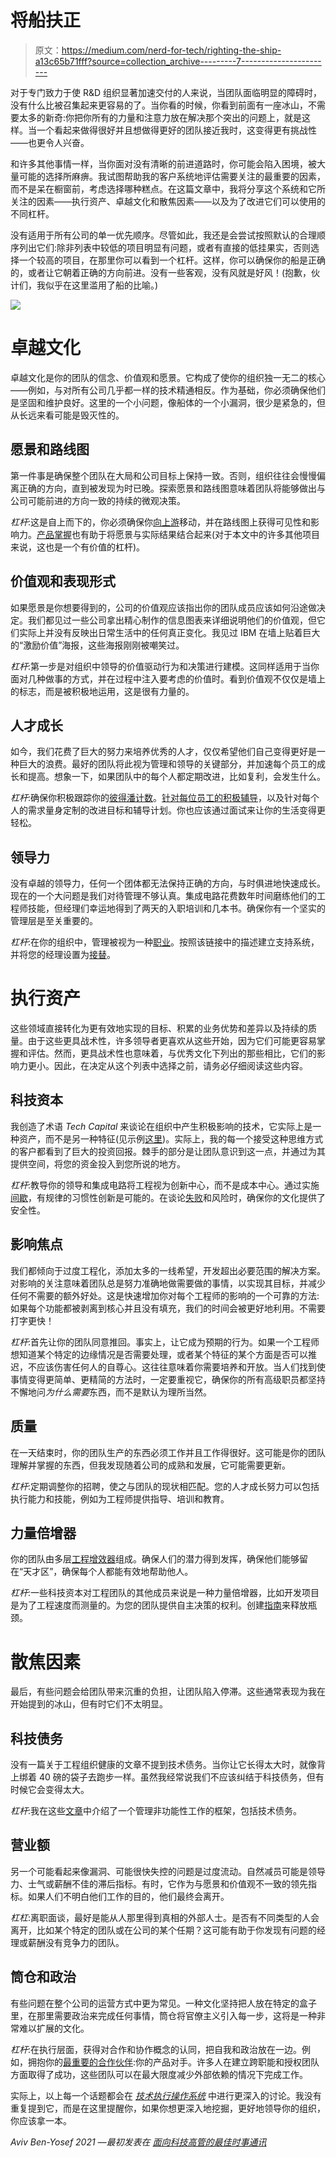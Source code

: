 # 将船扶正

> 原文：<https://medium.com/nerd-for-tech/righting-the-ship-a13c65b71fff?source=collection_archive---------7----------------------->

对于专门致力于使 R&D 组织显著加速交付的人来说，当团队面临明显的障碍时，没有什么比被召集起来更容易的了。当你看的时候，你看到前面有一座冰山，不需要太多的新奇:你把你所有的力量和注意力放在解决那个突出的问题上，就是这样。当一个看起来做得很好并且想做得更好的团队接近我时，这变得更有挑战性——也更令人兴奋。

和许多其他事情一样，当你面对没有清晰的前进道路时，你可能会陷入困境，被大量可能的选择所麻痹。我试图帮助我的客户系统地评估需要关注的最重要的因素，而不是呆在橱窗前，考虑选择哪种糕点。在这篇文章中，我将分享这个系统和它所关注的因素——执行资产、卓越文化和散焦因素——以及为了改进它们可以使用的不同杠杆。

没有适用于所有公司的单一优先顺序。尽管如此，我还是会尝试按照默认的合理顺序列出它们:除非列表中较低的项目明显有问题，或者有直接的低挂果实，否则选择一个较高的项目，在那里你可以看到一个杠杆。这样，你可以确保你的船是正确的，或者让它朝着正确的方向前进。没有一些客观，没有风就是好风！(抱歉，伙计们，我似乎在这里滥用了船的比喻。)

![](img/35e7f21e041ca9f35c06ecdb038c0237.png)

# 卓越文化

卓越文化是你的团队的信念、价值观和愿景。它构成了使你的组织独一无二的核心——例如，与对所有公司几乎都一样的技术精通相反。作为基础，你必须确保他们是坚固和维护良好。这里的一个小问题，像船体的一个小漏洞，很少是紧急的，但从长远来看可能是毁灭性的。

## 愿景和路线图

第一件事是确保整个团队在大局和公司目标上保持一致。否则，组织往往会慢慢偏离正确的方向，直到被发现为时已晚。探索愿景和路线图意味着团队将能够做出与公司可能前进的方向一致的持续的微观决策。

*杠杆*:这是自上而下的，你必须确保你[向上游](https://avivbenyosef.com/moving-upstream/)移动，并在路线图上获得可见性和影响力。[产品掌握](https://www.techexecpodcast.com/episodes/product-mastery)也有助于将愿景与实际结果结合起来(对于本文中的许多其他项目来说，这也是一个有价值的杠杆)。

## 价值观和表现形式

如果愿景是你想要得到的，公司的价值观应该指出你的团队成员应该如何沿途做决定。我们都见过一些公司拿出精心制作的信息图表来详细说明他们的价值观，但它们实际上并没有反映出日常生活中的任何真正变化。我见过 IBM 在墙上贴着巨大的“激励价值”海报，这些海报刚刚被嘲笑过。

*杠杆*:第一步是对组织中领导的价值驱动行为和决策进行建模。这同样适用于当你面对几种做事的方式，并在过程中注入要考虑的价值时。看到价值观不仅仅是墙上的标志，而是被积极地运用，这是很有力量的。

## 人才成长

如今，我们花费了巨大的努力来培养优秀的人才，仅仅希望他们自己变得更好是一种巨大的浪费。最好的团队将此视为管理和领导的关键部分，并加速每个员工的成长和提高。想象一下，如果团队中的每个人都定期改进，比如复利，会发生什么。

*杠杆*:确保你积极跟踪你的[彼得潘计数](https://avivbenyosef.com/peter-pan-employees/)。[针对每位员工的积极辅导](https://avivbenyosef.com/the-demise-of-coaching/)，以及针对每个人的需求量身定制的改进目标和辅导计划。你也应该通过面试来让你的生活变得更轻松。

## 领导力

没有卓越的领导力，任何一个团体都无法保持正确的方向，与时俱进地快速成长。现在的一个大问题是我们对待管理不够认真。集成电路花费数年时间磨练他们的工程师技能，但经理们幸运地得到了两天的入职培训和几本书。确保你有一个坚实的管理层是至关重要的。

*杠杆*:在你的组织中，管理被视为一种[职业](https://avivbenyosef.com/management-as-a-profession/)。按照该链接中的描述建立支持系统，并将您的经理设置为[接替](https://avivbenyosef.com/setting-up-new-managers-to-succeed/)。

# 执行资产

这些领域直接转化为更有效地实现的目标、积累的业务优势和差异以及持续的质量。由于这些更具战术性，许多领导者更喜欢从这些开始，因为它们可能更容易掌握和评估。然而，更具战术性也意味着，与优秀文化下列出的那些相比，它们的影响力更小。因此，在决定从这个列表中选择之前，请务必仔细阅读这些内容。

## 科技资本

我创造了术语 *Tech Capital* 来谈论在组织中产生积极影响的技术，它实际上是一种资产，而不是另一种特征(见示例[这里](https://www.techexecpodcast.com/episodes/tech-capital))。实际上，我的每一个接受这种思维方式的客户都看到了巨大的投资回报。棘手的部分是让团队意识到这一点，并通过为其提供空间，将您的资金投入到您所说的地方。

*杠杆*:教导你的领导和集成电路将工程视为创新中心，而不是成本中心。通过实施[间歇](https://avivbenyosef.com/managing-non-feature-work-part-3suggested-approach/)，有规律的习惯性创新是可能的。在谈论[失败](https://www.techexecpodcast.com/episodes/failing-spectacularly)和风险时，确保你的文化提供了安全性。

## 影响焦点

我们都倾向于过度工程化，添加太多的一线希望，开发超出必要范围的解决方案。对影响的关注意味着团队总是努力准确地做需要做的事情，以实现其目标，并减少任何不需要的额外好处。这是快速增加你对每个工程师的影响的一个可靠的方法:如果每个功能都被剥离到核心并且没有填充，我们的时间会被更好地利用。不需要打字更快！

*杠杆*:首先让你的团队同意推回。事实上，让它成为预期的行为。如果一个工程师想知道某个特定的边缘情况是否需要处理，或者某个特征的某个方面是否可以推迟，不应该伤害任何人的自尊心。这往往意味着你需要培养和开放。当人们找到使事情变得更简单、更精简的方法时，一定要重视它，确保你的所有高级职员都坚持不懈地问*为什么需要*东西，而不是默认为理所当然。

## 质量

在一天结束时，你的团队生产的东西必须工作并且工作得很好。这可能是你的团队理解并掌握的东西，但我发现随着公司的成熟和发展，它可能需要更新。

*杠杆*:定期调整你的招聘，使之与团队的现状相匹配。您的人才成长努力可以包括执行能力和技能，例如为工程师提供指导、培训和教育。

## 力量倍增器

你的团队由多层[工程增效器](https://www.techexecpodcast.com/episodes/engineering-force-multipliers)组成。确保人们的潜力得到发挥，确保他们能够留在“天才区”，确保每个人都能有效地帮助他人。

*杠杆*:一些科技资本对工程团队的其他成员来说是一种力量倍增器，比如开发项目是为了工程速度而测量的。为您的团队提供自主决策的权利。创建[指南](https://avivbenyosef.com/guidelines-not-solutions/)来释放瓶颈。

# 散焦因素

最后，有些问题会给团队带来沉重的负担，让团队陷入停滞。这些通常表现为我在开始提到的冰山，但有时它们不太明显。

## 科技债务

没有一篇关于工程组织健康的文章不提到技术债务。当你让它长得太大时，就像背上绑着 40 磅的袋子去跑步一样。虽然我经常说我们不应该纠结于科技债务，但有时候它会变得太大。

*杠杆*:我在这些[文章](https://avivbenyosef.com/managing-non-feature-work-part-1failed-approaches/)中介绍了一个管理非功能性工作的框架，包括技术债务。

## 营业额

另一个可能看起来像漏洞、可能很快失控的问题是过度流动。自然减员可能是领导力、士气或薪酬不佳的滞后指标。有时，它作为与愿景和价值观不一致的领先指标。如果人们不明白他们工作的目的，他们最终会离开。

*杠杠*:离职面谈，最好是能从人那里得到真相的外部人士。是否有不同类型的人会离开，比如某个特定的团队或在公司的某个任期？这可能有助于你发现有问题的经理或薪酬没有竞争力的团队。

## 筒仓和政治

有些问题在整个公司的运营方式中更为常见。一种文化坚持把人放在特定的盒子里，在那里需要政治来完成任何事情，筒仓将官僚主义引入每一步，这将是一种非常难以扩展的文化。

*杠杆*:在执行层面，获得对合作和协作概念的认同，把自我和政治放在一边。例如，拥抱你的[最重要的合作伙伴](https://avivbenyosef.com/the-most-important-partnership/):你的产品对手。许多人在建立跨职能和授权团队方面取得了成功，这些团队可以在最大限度减少外部依赖的情况下完成工作。

实际上，以上每一个话题都会在 [*技术执行操作系统*](https://techexecutiveoperatingsystem.com) 中进行更深入的讨论。我没有重复提到它，而是在这里提醒你，如果你想更深入地挖掘，更好地领导你的组织，你应该拿一本。

*Aviv Ben-Yosef 2021 —最初发表在* [*面向科技高管的最佳时事通讯*](https://avivbenyosef.com/newsletter/)